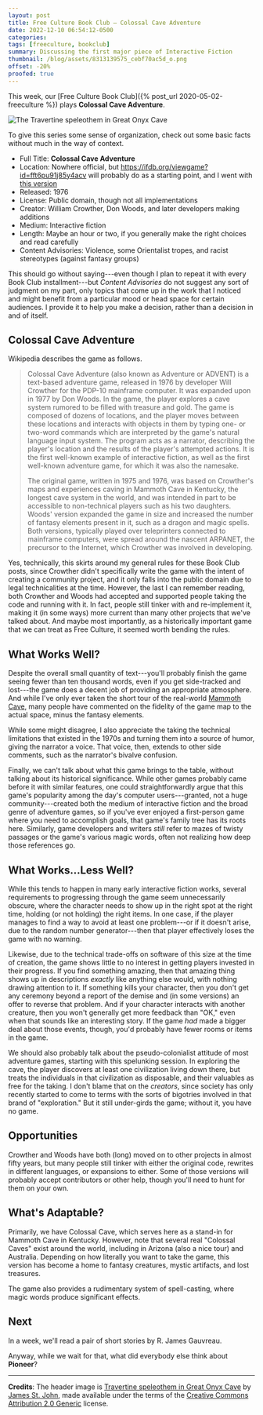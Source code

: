 ```yaml
---
layout: post
title: Free Culture Book Club — Colossal Cave Adventure
date: 2022-12-10 06:54:12-0500
categories:
tags: [freeculture, bookclub]
summary: Discussing the first major piece of Interactive Fiction
thumbnail: /blog/assets/8313139575_cebf70ac5d_o.png
offset: -20%
proofed: true
---
```


This week, our [Free Culture Book Club]({% post_url 2020-05-02-freeculture %}) plays **Colossal Cave Adventure**.

![The Travertine speleothem in Great Onyx Cave](/blog/assets/8313139575_cebf70ac5d_o.png "The graphics don't live up to real life...")

To give this series some sense of organization, check out some basic facts without much in the way of context.

 * Full Title:  **Colossal Cave Adventure**
 * Location:  Nowhere official, but <https://ifdb.org/viewgame?id=fft6pu91j85y4acv> will probably do as a starting point, and I went with [this version](https://github.com/troglobit/advent4)
 * Released:  1976
 * License:  Public domain, though not all implementations
 * Creator:  William Crowther, Don Woods, and later developers making additions
 * Medium:  Interactive fiction
 * Length:  Maybe an hour or two, if you generally make the right choices and read carefully
 * Content Advisories:  Violence, some Orientalist tropes, and racist stereotypes (against fantasy groups)

This should go without saying---even though I plan to repeat it with every Book Club installment---but *Content Advisories* do not suggest any sort of judgment on my part, only topics that come up in the work that I noticed and might benefit from a particular mood or head space for certain audiences.  I provide it to help you make a decision, rather than a decision in and of itself.

## Colossal Cave Adventure

Wikipedia describes the game as follows.

 > Colossal Cave Adventure (also known as Adventure or ADVENT) is a text-based adventure game, released in 1976 by developer Will Crowther for the PDP-10 mainframe computer. It was expanded upon in 1977 by Don Woods. In the game, the player explores a cave system rumored to be filled with treasure and gold. The game is composed of dozens of locations, and the player moves between these locations and interacts with objects in them by typing one- or two-word commands which are interpreted by the game's natural language input system. The program acts as a narrator, describing the player's location and the results of the player's attempted actions. It is the first well-known example of interactive fiction, as well as the first well-known adventure game, for which it was also the namesake.
 >
 > The original game, written in 1975 and 1976, was based on Crowther's maps and experiences caving in Mammoth Cave in Kentucky, the longest cave system in the world, and was intended in part to be accessible to non-technical players such as his two daughters. Woods' version expanded the game in size and increased the number of fantasy elements present in it, such as a dragon and magic spells. Both versions, typically played over teleprinters connected to mainframe computers, were spread around the nascent ARPANET, the precursor to the Internet, which Crowther was involved in developing.

Yes, technically, this skirts around my general rules for these Book Club posts, since Crowther didn't specifically write the game with the intent of creating a community project, and it only falls into the public domain due to legal technicalities at the time.  However, the last I can remember reading, both Crowther and Woods had accepted and supported people taking the code and running with it.  In fact, people still tinker with and re-implement it, making it (in some ways) more current than many other projects that we've talked about.  And maybe most importantly, as a historically important game that we can treat as Free Culture, it seemed worth bending the rules.

## What Works Well?

Despite the overall small quantity of text---you'll probably finish the game seeing fewer than ten thousand words, even if you get side-tracked and lost---the game does a decent job of providing an appropriate atmosphere.  And while I've only ever taken the short tour of the real-world [Mammoth Cave](https://en.wikipedia.org/wiki/Mammoth_Cave_National_Park/), many people have commented on the fidelity of the game map to the actual space, minus the fantasy elements.

While some might disagree, I also appreciate the taking the technical limitations that existed in the 1970s and turning them into a source of humor, giving the narrator a voice.  That voice, then, extends to other side comments, such as the narrator's bivalve confusion.

Finally, we can't talk about what this game brings to the table, without talking about its historical significance.  While other games probably came before it with similar features, one could straightforwardly argue that this game's popularity among the day's computer users---granted, not a huge community---created both the medium of interactive fiction and the broad genre of adventure games, so if you've ever enjoyed a first-person game where you need to accomplish goals, that game's family tree has its roots here.  Similarly, game developers and writers *still* refer to mazes of twisty passages or the game's various magic words, often not realizing how deep those references go.

## What Works...Less Well?

While this tends to happen in many early interactive fiction works, several requirements to progressing through the game seem unnecessarily obscure, where the character needs to show up in the right spot at the right time, holding (or not holding) the right items.  In one case, if the player manages to find a way to avoid at least one problem---or if it doesn't arise, due to the random number generator---then that player effectively loses the game with no warning.

Likewise, due to the technical trade-offs on software of this size at the time of creation, the game shows little to no interest in getting players invested in their progress.  If you find something amazing, then that amazing thing shows up in descriptions *exactly* like anything else would, with nothing drawing attention to it.  If something kills your character, then you don't get any ceremony beyond a report of the demise and (in some versions) an offer to reverse that problem.  And if your character interacts with another creature, then you won't generally get more feedback than "OK," even when that sounds like an interesting story.  If the game *had* made a bigger deal about those events, though, you'd probably have fewer rooms or items in the game.

We should also probably talk about the pseudo-colonialist attitude of most adventure games, starting with this spelunking session.  In exploring the cave, the player discovers at least one civilization living down there, but treats the individuals in that civilization as disposable, and their valuables as free for the taking.  I don't blame that on the *creators*, since society has only recently started to come to terms with the sorts of bigotries involved in that brand of "exploration."  But it still under-girds the game; without it, you have no game.

## Opportunities

Crowther and Woods have both (long) moved on to other projects in almost fifty years, but many people still tinker with either the original code, rewrites in different languages, or expansions to either.  Some of those versions will probably accept contributors or other help, though you'll need to hunt for them on your own.

## What's Adaptable?

Primarily, we have Colossal Cave, which serves here as a stand-in for Mammoth Cave in Kentucky.  However, note that several real "Colossal Caves" exist around the world, including in Arizona (also a nice tour) and Australia.  Depending on how literally you want to take the game, this version has become a home to fantasy creatures, mystic artifacts, and lost treasures.

The game also provides a rudimentary system of spell-casting, where magic words produce significant effects.

## Next

In a week, we'll read a pair of short stories by R. James Gauvreau.

Anyway, while we wait for that, what did everybody else think about **Pioneer**?

* * *

**Credits**:  The header image is [Travertine speleothem in Great Onyx Cave](https://www.flickr.com/photos/47445767@N05/8313139575) by [James St. John](https://www.flickr.com/photos/jsjgeology/), made available under the terms of the [Creative Commons Attribution 2.0 Generic](https://creativecommons.org/licenses/by/2.0/) license.
